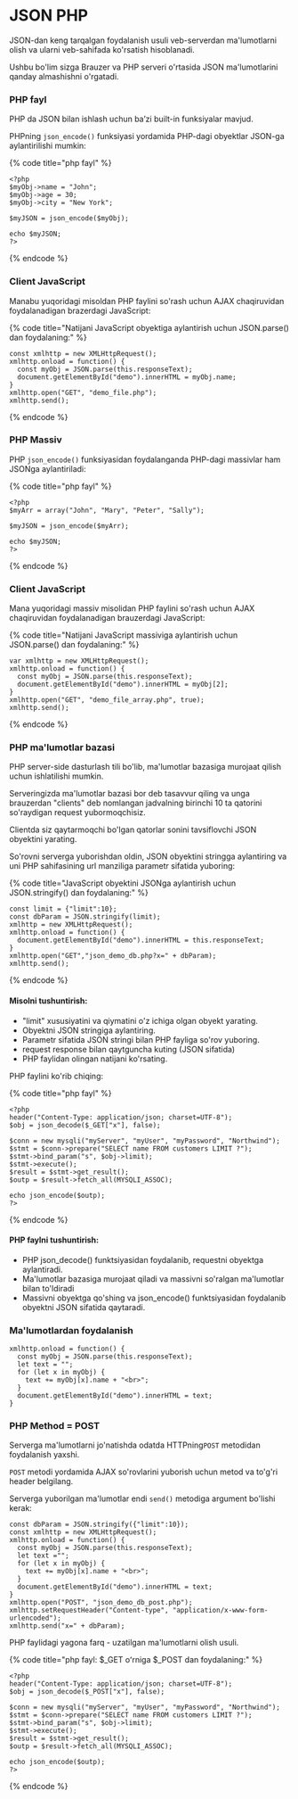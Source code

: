 # JSON PHP

JSON-dan keng tarqalgan foydalanish usuli veb-serverdan ma'lumotlarni olish va ularni veb-sahifada ko'rsatish hisoblanadi.

Ushbu bo'lim sizga Brauzer va PHP serveri o'rtasida JSON ma'lumotlarini qanday almashishni o'rgatadi.

### PHP fayl

PHP da JSON bilan ishlash uchun baʼzi built-in funksiyalar mavjud.

PHPning `json_encode()` funksiyasi yordamida PHP-dagi obyektlar JSON-ga aylantirilishi mumkin:

{% code title="php fayl" %}
```
<?php
$myObj->name = "John";
$myObj->age = 30;
$myObj->city = "New York";

$myJSON = json_encode($myObj);

echo $myJSON;
?>
```
{% endcode %}

### Client JavaScript

Manabu yuqoridagi misoldan PHP faylini so'rash uchun AJAX chaqiruvidan foydalanadigan brazerdagi JavaScript:

{% code title="Natijani JavaScript obyektiga aylantirish uchun JSON.parse() dan foydalaning:" %}
```
const xmlhttp = new XMLHttpRequest();
xmlhttp.onload = function() {
  const myObj = JSON.parse(this.responseText);
  document.getElementById("demo").innerHTML = myObj.name;
}
xmlhttp.open("GET", "demo_file.php");
xmlhttp.send();
```
{% endcode %}

### PHP Massiv

PHP `json_encode()` funksiyasidan foydalanganda PHP-dagi massivlar ham JSONga aylantiriladi:

{% code title="php fayl" %}
```
<?php
$myArr = array("John", "Mary", "Peter", "Sally");

$myJSON = json_encode($myArr);

echo $myJSON;
?>
```
{% endcode %}

### Client JavaScript

Mana yuqoridagi massiv misolidan PHP faylini so'rash uchun AJAX chaqiruvidan foydalanadigan brauzerdagi JavaScript:

{% code title="Natijani JavaScript massiviga aylantirish uchun JSON.parse() dan foydalaning:" %}
```
var xmlhttp = new XMLHttpRequest();
xmlhttp.onload = function() {
  const myObj = JSON.parse(this.responseText);
  document.getElementById("demo").innerHTML = myObj[2];
}
xmlhttp.open("GET", "demo_file_array.php", true);
xmlhttp.send();
```
{% endcode %}

### PHP ma'lumotlar bazasi

PHP server-side dasturlash tili bo'lib, ma'lumotlar bazasiga murojaat qilish uchun ishlatilishi mumkin.

Serveringizda ma'lumotlar bazasi bor deb tasavvur qiling va unga brauzerdan "clients" deb nomlangan jadvalning birinchi 10 ta qatorini so'raydigan request yubormoqchisiz.

Clientda siz qaytarmoqchi bo'lgan qatorlar sonini tavsiflovchi JSON obyektini yarating.

So'rovni serverga yuborishdan oldin, JSON obyektini stringga aylantiring va uni PHP sahifasining url manziliga parametr sifatida yuboring:

{% code title="JavaScript obyektini JSONga aylantirish uchun JSON.stringify() dan foydalaning:" %}
```
const limit = {"limit":10};
const dbParam = JSON.stringify(limit);
xmlhttp = new XMLHttpRequest();
xmlhttp.onload = function() {
  document.getElementById("demo").innerHTML = this.responseText;
}
xmlhttp.open("GET","json_demo_db.php?x=" + dbParam);
xmlhttp.send();
```
{% endcode %}

#### Misolni tushuntirish:

* "limit" xususiyatini va qiymatini o'z ichiga olgan obyekt yarating.
* Obyektni JSON stringiga aylantiring.
* Parametr sifatida JSON stringi bilan PHP fayliga so'rov yuboring.
* request response bilan qaytguncha kuting (JSON sifatida)
* PHP faylidan olingan natijani ko'rsating.

PHP faylini ko'rib chiqing:

{% code title="php fayl" %}
```
<?php
header("Content-Type: application/json; charset=UTF-8");
$obj = json_decode($_GET["x"], false);

$conn = new mysqli("myServer", "myUser", "myPassword", "Northwind");
$stmt = $conn->prepare("SELECT name FROM customers LIMIT ?");
$stmt->bind_param("s", $obj->limit);
$stmt->execute();
$result = $stmt->get_result();
$outp = $result->fetch_all(MYSQLI_ASSOC);

echo json_encode($outp);
?>
```
{% endcode %}

#### PHP faylni tushuntirish:

* PHP json\_decode() funktsiyasidan foydalanib, requestni obyektga aylantiradi.
* Ma'lumotlar bazasiga murojaat qiladi va massivni so'ralgan ma'lumotlar bilan to'ldiradi
* Massivni obyektga qo'shing va json\_encode() funktsiyasidan foydalanib obyektni JSON sifatida qaytaradi.

### Ma'lumotlardan foydalanish

```
xmlhttp.onload = function() {
  const myObj = JSON.parse(this.responseText);
  let text = "";
  for (let x in myObj) {
    text += myObj[x].name + "<br>";
  }
  document.getElementById("demo").innerHTML = text;
}
```

### PHP Method = POST

Serverga ma'lumotlarni jo'natishda odatda HTTPning`POST` metodidan foydalanish yaxshi.

`POST` metodi yordamida AJAX so'rovlarini yuborish uchun metod va to'g'ri header belgilang.

Serverga yuborilgan ma'lumotlar endi `send()` metodiga argument bo'lishi kerak:

```
const dbParam = JSON.stringify({"limit":10});
const xmlhttp = new XMLHttpRequest();
xmlhttp.onload = function() {
  const myObj = JSON.parse(this.responseText);
  let text ="";
  for (let x in myObj) {
    text += myObj[x].name + "<br>";
  }
  document.getElementById("demo").innerHTML = text;
}
xmlhttp.open("POST", "json_demo_db_post.php");
xmlhttp.setRequestHeader("Content-type", "application/x-www-form-urlencoded");
xmlhttp.send("x=" + dbParam);
```

PHP faylidagi yagona farq - uzatilgan ma'lumotlarni olish usuli.

{% code title="php fayl: $_GET oʻrniga $_POST dan foydalaning:" %}
```
<?php
header("Content-Type: application/json; charset=UTF-8");
$obj = json_decode($_POST["x"], false);

$conn = new mysqli("myServer", "myUser", "myPassword", "Northwind");
$stmt = $conn->prepare("SELECT name FROM customers LIMIT ?");
$stmt->bind_param("s", $obj->limit);
$stmt->execute();
$result = $stmt->get_result();
$outp = $result->fetch_all(MYSQLI_ASSOC);

echo json_encode($outp);
?>
```
{% endcode %}
